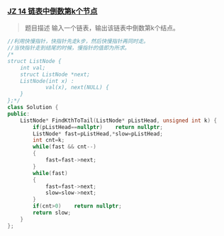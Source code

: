 ### [JZ 14 链表中倒数第k个节点](https://www.nowcoder.com/practice/529d3ae5a407492994ad2a246518148a?tpId=13&&tqId=11167&rp=1&ru=/ta/coding-interviews&qru=/ta/coding-interviews/question-ranking)

> 题目描述
> 输入一个链表，输出该链表中倒数第k个结点。

```cpp
//利用快慢指针，快指针先走k步，然后快慢指针再同时走。
//当快指针走到结尾的时候，慢指针的值即为所求。
/*
struct ListNode {
	int val;
	struct ListNode *next;
	ListNode(int x) :
			val(x), next(NULL) {
	}
};*/
class Solution {
public:
    ListNode* FindKthToTail(ListNode* pListHead, unsigned int k) {
        if(pListHead==nullptr)    return nullptr;
        ListNode* fast=pListHead,*slow=pListHead;
        int cnt=k;
        while(fast && cnt--)
        {
            fast=fast->next;
        }
        while(fast)
        {
            fast=fast->next;
            slow=slow->next;
        }
        if(cnt>0)    return nullptr;
        return slow;
    }
};
```

